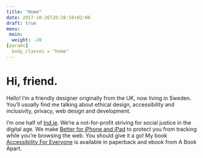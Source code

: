 ```yaml
---
title: "Home"
date: 2017-10-26T20:28:58+02:00
draft: true
menu:
 main:
  weight: -20
[params]
  body_classes = "home"
---
```


# Hi, friend.

Hello! I’m a friendly designer originally from the UK, now living in Sweden. You’ll usually find me talking about ethical design, accessibility and inclusivity, privacy, web design and development.

I’m one half of [Ind.ie](https://ind.ie). We’re a not-for-profit striving for social justice in the digital age. We make [Better for iPhone and iPad](https://better.fyi) to protect you from tracking while you’re browsing the web. You should give it a go! My book [Accessibility For Everyone](https://abookapart.com/products/accessibility-for-everyone) is available in paperback and ebook from A Book Apart.